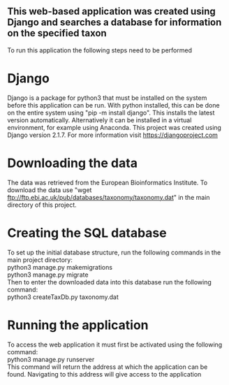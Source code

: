 ## This web-based application was created using Django and searches a database for information on the specified taxon
To run this application the following steps need to be performed

# Django
Django is a package for python3 that must be installed on the system before this application can be run. With python installed, this can be done on the entire system using "pip -m install django". This installs the latest version automatically. Alternatively it can be installed in a virtual environment, for example using Anaconda. This project was created using Django version 2.1.7. For more information visit https://djangoproject.com

# Downloading the data
The data was retrieved from the European Bioinformatics Institute. To download the data use "wget ftp://ftp.ebi.ac.uk/pub/databases/taxonomy/taxonomy.dat" in the main directory of this project.

# Creating the SQL database
To set up the initial database structure, run the following commands in the main project directory:  
python3 manage.py makemigrations  
python3 manage.py migrate  
Then to enter the downloaded data into this database run the following command:  
python3 createTaxDb.py taxonomy.dat  

# Running the application
To access the web application it must first be activated using the following command:  
python3 manage.py runserver  
This command will return the address at which the application can be found. Navigating to this address will give access to the application
